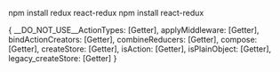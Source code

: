 npm install redux react-redux
npm install react-redux

{
  __DO_NOT_USE__ActionTypes: [Getter],
  applyMiddleware: [Getter],
  bindActionCreators: [Getter],
  combineReducers: [Getter],
  compose: [Getter],
  createStore: [Getter],
  isAction: [Getter],
  isPlainObject: [Getter],
  legacy_createStore: [Getter]
}
